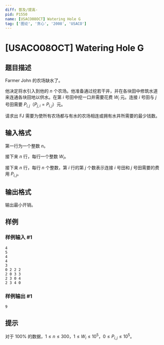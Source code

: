 ```yaml
---
diff: 普及/提高-
pid: P1550
name: [USACO08OCT] Watering Hole G
tag: ['图论', '贪心', '2008', 'USACO']
---
```

# [USACO08OCT] Watering Hole G
## 题目描述

Farmer John 的农场缺水了。

他决定将水引入到他的 $n$ 个农场。他准备通过挖若干井，并在各块田中修筑水道来连通各块田地以供水。在第 $i$ 号田中挖一口井需要花费 $W_i$ 元。连接 $i$ 号田与 $j$ 号田需要 $P_{i,j}$（$P_{j,i}=P_{i,j}$）元。

请求出 FJ 需要为使所有农场都与有水的农场相连或拥有水井所需要的最少钱数。
## 输入格式

第一行为一个整数 $n$。

接下来 $n$ 行，每行一个整数 $W_i$。

接下来 $n$ 行，每行 $n$ 个整数，第 $i$ 行的第 $j$ 个数表示连接 $i$ 号田和 $j$ 号田需要的费用 $P_{i,j}$。
## 输出格式

输出最小开销。

## 样例

### 样例输入 #1
```
4
5
4
4
3
0 2 2 2
2 0 3 3
2 3 0 4
2 3 4 0
```
### 样例输出 #1
```
9
```
## 提示

对于 $100\%$ 的数据，$1 \leq n \leq 300$，$1 \leq W_i \leq 10^5$，$0 \leq P_{i,j} \leq 10^5$。
